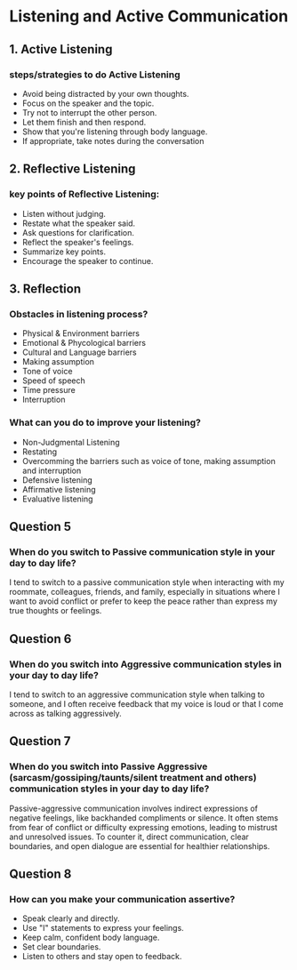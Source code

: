 # Listening and Active Communication

## 1. Active Listening

### steps/strategies to do Active Listening

- Avoid being distracted by your own thoughts.
- Focus on the speaker and the topic.
- Try not to interrupt the other person.
- Let them finish and then respond.
- Show that you're listening through body language.
- If appropriate, take notes during the conversation

## 2. Reflective Listening

### key points of Reflective Listening:

- Listen without judging.
- Restate what the speaker said.
- Ask questions for clarification.
- Reflect the speaker's feelings.
- Summarize key points.
- Encourage the speaker to continue.

## 3. Reflection

### Obstacles in listening process?

- Physical & Environment barriers
- Emotional & Phycological barriers
- Cultural and Language barriers
- Making assumption
- Tone of voice
- Speed of speech
- Time pressure
- Interruption

### What can you do to improve your listening?

- Non-Judgmental Listening
- Restating
- Overcomming the barriers such as voice of tone, making assumption and interruption
- Defensive listening
- Affirmative listening
- Evaluative listening

## Question 5

### When do you switch to Passive communication style in your day to day life?

I tend to switch to a passive communication style when interacting with my roommate, colleagues, friends, and family, especially in situations where I want to avoid conflict or prefer to keep the peace rather than express my true thoughts or feelings.

## Question 6

### When do you switch into Aggressive communication styles in your day to day life?

I tend to switch to an aggressive communication style when talking to someone, and I often receive feedback that my voice is loud or that I come across as talking aggressively.

## Question 7

### When do you switch into Passive Aggressive (sarcasm/gossiping/taunts/silent treatment and others) communication styles in your day to day life?


Passive-aggressive communication involves indirect expressions of negative feelings, like backhanded compliments or silence. It often stems from fear of conflict or difficulty expressing emotions, leading to mistrust and unresolved issues. To counter it, direct communication, clear boundaries, and open dialogue are essential for healthier relationships.

## Question 8

### How can you make your communication assertive? 

- Speak clearly and directly.
- Use "I" statements to express your feelings.
- Keep calm, confident body language.
- Set clear boundaries.
- Listen to others and stay open to feedback.